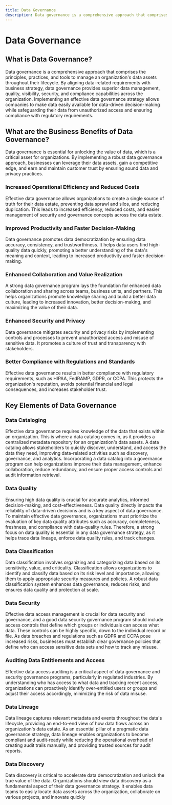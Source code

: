 ```yaml
---
title: Data Governance
description: Data governance is a comprehensive approach that comprises the principles, practices, and tools to manage an organization's data assets throughout their lifecycle. By aligning data-related requirements with business strategy, data governance provides superior data management, quality, visibility, security, and compliance capabilities across the organization.
---
```


# Data Governance

## What is Data Governance?

Data governance is a comprehensive approach that comprises the principles, practices, and tools to manage an organization's data assets throughout their lifecycle. By aligning data-related requirements with business strategy, data governance provides superior data management, quality, visibility, security, and compliance capabilities across the organization. Implementing an effective data governance strategy allows companies to make data easily available for data-driven decision-making while safeguarding their data from unauthorized access and ensuring compliance with regulatory requirements.

## What are the Business Benefits of Data Governance?

Data governance is essential for unlocking the value of data, which is a critical asset for organizations. By implementing a robust data governance approach, businesses can leverage their data assets, gain a competitive edge, and earn and maintain customer trust by ensuring sound data and privacy practices.

### Increased Operational Efficiency and Reduced Costs

Effective data governance allows organizations to create a single source of truth for their data estate, preventing data sprawl and silos, and reducing duplication. This leads to increased efficiency, reduced costs, and easier management of security and governance concepts across the data estate.

### Improved Productivity and Faster Decision-Making

Data governance promotes data democratization by ensuring data accuracy, consistency, and trustworthiness. It helps data users find high-quality data quickly, promoting a better understanding of the data's meaning and context, leading to increased productivity and faster decision-making.

### Enhanced Collaboration and Value Realization

A strong data governance program lays the foundation for enhanced data collaboration and sharing across teams, business units, and partners. This helps organizations promote knowledge sharing and build a better data culture, leading to increased innovation, better decision-making, and maximizing the value of their data.

### Enhanced Security and Privacy

Data governance mitigates security and privacy risks by implementing controls and processes to prevent unauthorized access and misuse of sensitive data. It promotes a culture of trust and transparency with stakeholders.

### Better Compliance with Regulations and Standards

Effective data governance results in better compliance with regulatory requirements, such as HIPAA, FedRAMP, GDPR, or CCPA. This protects the organization's reputation, avoids potential financial and legal consequences, and increases stakeholder trust.

## Key Elements of Data Governance

### Data Cataloging

Effective data governance requires knowledge of the data that exists within an organization. This is where a data catalog comes in, as it provides a centralized metadata repository for an organization's data assets. A data catalog allows stakeholders to quickly discover, understand, and access the data they need, improving data-related activities such as discovery, governance, and analytics. Incorporating a data catalog into a governance program can help organizations improve their data management, enhance collaboration, reduce redundancy, and ensure proper access controls and audit information retrieval.

### Data Quality

Ensuring high data quality is crucial for accurate analytics, informed decision-making, and cost-effectiveness. Data quality directly impacts the reliability of data-driven decisions and is a key aspect of data governance. To maintain effective data governance, organizations must prioritize the evaluation of key data quality attributes such as accuracy, completeness, freshness, and compliance with data-quality rules. Therefore, a strong focus on data quality is essential in any data governance strategy, as it helps trace data lineage, enforce data quality rules, and track changes.

### Data Classification

Data classification involves organizing and categorizing data based on its sensitivity, value, and criticality. Classification allows organizations to identify and classify data based on its risk level and importance, allowing them to apply appropriate security measures and policies. A robust data classification system enhances data governance, reduces risks, and ensures data quality and protection at scale.

### Data Security

Effective data access management is crucial for data security and governance, and a good data security governance program should include access controls that define which groups or individuals can access what data. These controls can be highly specific, down to the individual record or file. As data breaches and regulations such as GDPR and CCPA pose increased risks, businesses must establish clear governance policies that define who can access sensitive data sets and how to track any misuse.

### Auditing Data Entitlements and Access

Effective data access auditing is a critical aspect of data governance and security governance programs, particularly in regulated industries. By understanding who has access to what data and tracking recent access, organizations can proactively identify over-entitled users or groups and adjust their access accordingly, minimizing the risk of data misuse.

### Data Lineage

Data lineage captures relevant metadata and events throughout the data's lifecycle, providing an end-to-end view of how data flows across an organization's data estate. As an essential pillar of a pragmatic data governance strategy, data lineage enables organizations to become compliant and audit-ready while reducing the operational overhead of creating audit trails manually, and providing trusted sources for audit reports.

### Data Discovery

Data discovery is critical to accelerate data democratization and unlock the true value of the data. Organizations should view data discovery as a fundamental aspect of their data governance strategy. It enables data teams to easily locate data assets across the organization, collaborate on various projects, and innovate quickly
